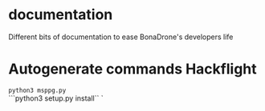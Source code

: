 # documentation
Different bits of documentation to ease BonaDrone's developers life

# Autogenerate commands Hackflight
```python3 msppg.py``` <br/>
```python3 setup.py install``
`
